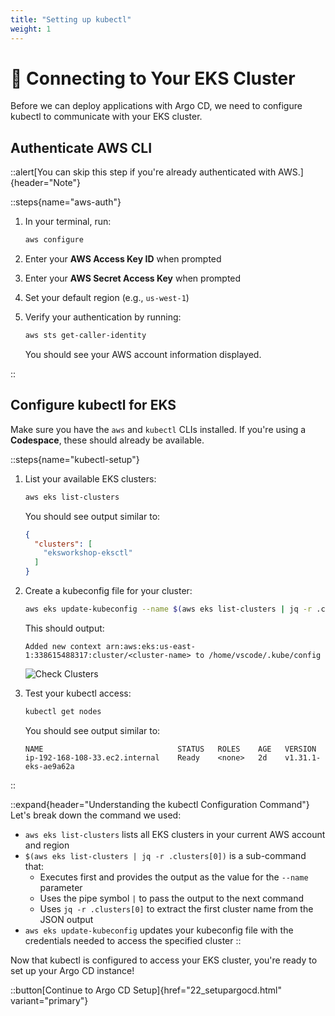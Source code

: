 ```yaml
---
title: "Setting up kubectl"
weight: 1
---
```


# 🔗 Connecting to Your EKS Cluster

Before we can deploy applications with Argo CD, we need to configure kubectl to communicate with your EKS cluster.

## Authenticate AWS CLI

::alert[You can skip this step if you're already authenticated with AWS.]{header="Note"}

::steps{name="aws-auth"}

1. In your terminal, run:

   ```bash
   aws configure
   ```

2. Enter your **AWS Access Key ID** when prompted

3. Enter your **AWS Secret Access Key** when prompted

4. Set your default region (e.g., `us-west-1`)

5. Verify your authentication by running:

   ```bash
   aws sts get-caller-identity
   ```

   You should see your AWS account information displayed.

::

## Configure kubectl for EKS

Make sure you have the `aws` and `kubectl` CLIs installed. If you're using a **Codespace**, these should already be available.

::steps{name="kubectl-setup"}

1. List your available EKS clusters:

   ```bash
   aws eks list-clusters
   ```

   You should see output similar to:

   ```json
   {
     "clusters": [
       "eksworkshop-eksctl"
     ]
   }
   ```

2. Create a kubeconfig file for your cluster:

   ```bash
   aws eks update-kubeconfig --name $(aws eks list-clusters | jq -r .clusters[0])
   ```

   This should output:

   ```
   Added new context arn:aws:eks:us-east-1:338615488317:cluster/<cluster-name> to /home/vscode/.kube/config
   ```

   ![Check Clusters](/images/ArgoCDCheckingClusters.png)

3. Test your kubectl access:

   ```bash
   kubectl get nodes
   ```

   You should see output similar to:

   ```
   NAME                              STATUS   ROLES    AGE   VERSION
   ip-192-168-108-33.ec2.internal    Ready    <none>   2d    v1.31.1-eks-ae9a62a
   ```

::

::expand{header="Understanding the kubectl Configuration Command"}
Let's break down the command we used:

- `aws eks list-clusters` lists all EKS clusters in your current AWS account and region
- `$(aws eks list-clusters | jq -r .clusters[0])` is a sub-command that:
  - Executes first and provides the output as the value for the `--name` parameter
  - Uses the pipe symbol `|` to pass the output to the next command
  - Uses `jq -r .clusters[0]` to extract the first cluster name from the JSON output
- `aws eks update-kubeconfig` updates your kubeconfig file with the credentials needed to access the specified cluster
::

Now that kubectl is configured to access your EKS cluster, you're ready to set up your Argo CD instance!

::button[Continue to Argo CD Setup]{href="22_setupargocd.html" variant="primary"}
